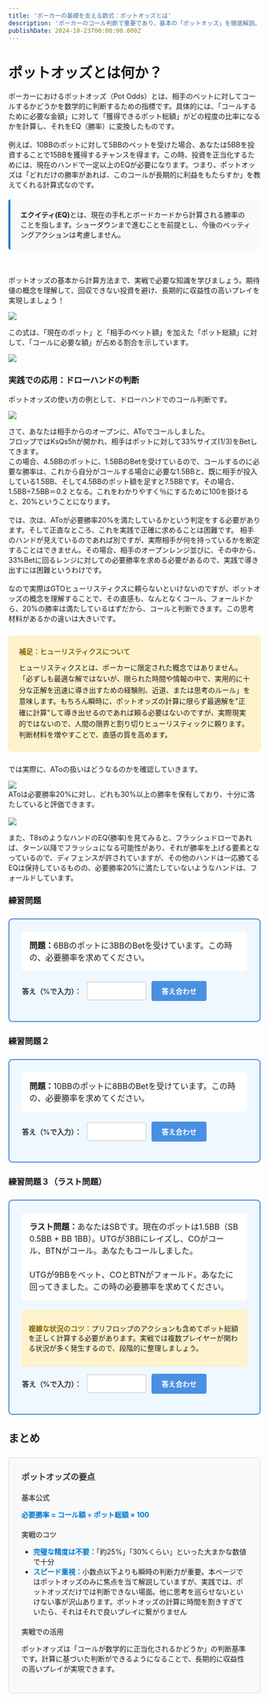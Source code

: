 ```yaml
---
title: 'ポーカーの基礎を支える数式：ポットオッズとは'
description: 'ポーカーのコール判断で重要であり、基本の「ポットオッズ」を徹底解説。計算方法、必要勝率の概念、そして具体的や練習問題も用意して解説します。'
publishDate: 2024-10-23T00:00:00.000Z
---
```


<div class="article-content">

<style>
/* 専門用語の説明ボックス */
.terminology-box {
  background-color: #f8f9fa;
  border-left: 4px solid #007acc;
  padding: 20px;
  margin: 20px 0;
  border-radius: 4px;
}

.term-item {
  margin: 0;
}

/* サイドノート */
.side-note {
  background-color: #fff3cd;
  border: 1px solid #ffeaa7;
  border-radius: 6px;
  padding: 20px;
  margin: 25px 0;
  font-size: 14px;
  line-height: 1.6;
}

.side-note p {
  margin: 0 0 10px 0;
}

.side-note p:last-child {
  margin-bottom: 0;
}

.side-note strong {
  color: #856404;
}

/* まとめボックス */
.summary-box {
  background-color: #f8f9fa;
  border: 1px solid #ddd;
  border-radius: 6px;
  padding: 25px;
  margin: 25px 0;
}

.summary-box h3 {
  margin-top: 0;
  margin-bottom: 20px;
  color: #333;
}

.summary-item {
  margin-bottom: 20px;
}

.summary-item:last-child {
  margin-bottom: 0;
}

.summary-item h4 {
  margin-top: 0;
  margin-bottom: 10px;
  color: #555;
}

.summary-item strong {
  color: #007acc;
}
</style>

# ポットオッズとは何か？

ポーカーにおけるポットオッズ（Pot Odds）とは、相手のベットに対してコールするかどうかを数学的に判断するための指標です。具体的には、「コールするために必要な金額」に対して「獲得できるポット総額」がどの程度の比率になるかを計算し、それをEQ（勝率）に変換したものです。
<br><br>
例えば、10BBのポットに対して5BBのベットを受けた場合、あなたは5BBを投資することで15BBを獲得するチャンスを得ます。この時、投資を正当化するためには、現在のハンドで一定以上のEQが必要になります。つまり、ポットオッズは「どれだけの勝率があれば、このコールが長期的に利益をもたらすか」を教えてくれる計算式なのです。

<div class="terminology-box">
<div class="term-item">
<strong>エクイティ(EQ)</strong>とは、現在の手札とボードカードから計算される勝率のことを指します。ショーダウンまで進むことを前提とし、今後のベッティングアクションは考慮しません。
</div>
</div>

<br>

ポットオッズの基本から計算方法まで、実戦で必要な知識を学びましょう。期待値の概念を理解して、回収できない投資を避け、長期的に収益性の高いプレイを実現しましょう！

<img src="/images/blog/odds.png" /><br>

この式は、「現在のポット」と「相手のベット額」を加えた「ポット総額」に対して、「コールに必要な額」が占める割合を示しています。

<img src="/images/blog/odds2.png" /><br>

### 実践での応用：ドローハンドの判断

ポットオッズの使い方の例として、ドローハンドでのコール判断です。

<img src="/images/blog/odds3.png" /><br>

さて、あなたは相手からのオープンに、AToでコールしました。<br>
フロップではKsQs5hが開かれ、相手はポットに対して33%サイズ(1/3)をBetしてきます。<br>
この場合、4.5BBのポットに、1.5BBのBetを受けているので、コールするのに必要な勝率は、これから自分がコールする場合に必要な1.5BBと、既に相手が投入している1.5BB、そして4.5BBのポット額を足すと7.5BBです。その場合、1.5BB÷7.5BB＝0.2 となる。これをわかりやすく％にするために100を掛けると、20%ということになります。<br><br>
では、次は、AToが必要勝率20%を満たしているかという判定をする必要があります。そして正直なところ、これを実践で正確に求めることは困難です。
相手のハンドが見えているのであれば別ですが、実際相手が何を持っているかを断定することはできません。その場合、相手のオープンレンジ並びに、その中から、33%Betに回るレンジに対しての必要勝率を求める必要があるので、実践で導き出すには困難というわけです。<br><br>
なので実際はGTOヒューリスティクスに頼らないといけないのですが、ポットオッズの概念を理解することで、その直感も、なんとなくコール、フォールドから、20%の勝率は満たしているはずだから、コールと判断できます。この思考材料があるかの違いは大きいです。

<div class="side-note">
<p><strong>補足：ヒューリスティクスについて</strong></p>
<p>ヒューリスティクスとは、ポーカーに限定された概念ではありません。「必ずしも最適な解ではないが、限られた時間や情報の中で、実用的に十分な正解を迅速に導き出すための経験則、近道、または思考のルール」を意味します。もちろん瞬時に、ポットオッズの計算に限らず最適解を"正確に計算"して導き出せるのであれば頼る必要はないのですが、実際現実的ではないので、人間の限界と割り切りヒューリスティックに頼ります。判断材料を増やすことで、直感の質を高めます。</p>
</div>

では実際に、AToの扱いはどうなるのかを確認していきます。<br>

<img src="/images/blog/odds4.png" /><br>
AToは必要勝率20%に対し、どれも30%以上の勝率を保有しており、十分に満たしていると評価できます。<br><br>
<img src="/images/blog/odds5.png" /><br>

また、T8sのようなハンドのEQ(勝率)を見てみると、フラッシュドローであれば、ターン以降でフラッシュになる可能性があり、それが勝率を上げる要素となっているので、ディフェンスが許されていますが、その他のハンドは一応勝てるEQは保持しているものの、必要勝率20%に満たしていないようなハンドは、フォールドしています。

### 練習問題

<div class="quiz-container">
<div class="quiz-question">
<strong>問題：</strong>6BBのポットに3BBのBetを受けています。この時の、必要勝率を求めてください。
</div>

<div class="quiz-input-section">
<label for="answer-input">答え（%で入力）：</label>
<input type="number" id="answer-input" min="0" max="100" step="1">
<button id="check-answer" onclick="checkAnswer()">答え合わせ</button>
</div>

<div id="quiz-result" class="quiz-result hidden">
</div>

<div id="quiz-explanation" class="quiz-explanation hidden">
<h4>解説：</h4>
<p><strong>計算過程</strong></p>
<ol>
<li>現在のポット：6BB</li>
<li>相手のベット：3BB</li>
<li>コール額：3BB</li>
<li>ポット総額：6BB + 3BB + 3BB = 12BB</li>
<li>必要勝率 = 3BB ÷ 12BB = 0.25 = <strong>25%</strong></li>
</ol>
<p>この場合、25%以上の勝率があればコールが正当化されます。</p>
</div>
</div>

### 練習問題２

<div class="quiz-container">
<div class="quiz-question">
<strong>問題：</strong>10BBのポットに8BBのBetを受けています。この時の、必要勝率を求めてください。
</div>

<div class="quiz-input-section">
<label for="answer-input-2">答え（%で入力）：</label>
<input type="number" id="answer-input-2" placeholder="
" min="0" max="100" step="1">
<button id="check-answer-2" onclick="checkAnswer2()">答え合わせ</button>
</div>

<div id="quiz-result-2" class="quiz-result hidden">
</div>

<div id="quiz-explanation-2" class="quiz-explanation hidden">
<h4>解説：</h4>
<p><strong>計算過程</strong></p>
<ol>
<li>現在のポット：10BB</li>
<li>相手のベット：8BB</li>
<li>コール額：8BB</li>
<li>ポット総額：10BB + 8BB + 8BB = 26BB</li>
<li>必要勝率 = 8BB ÷ 26BB ≈ 0.308 = <strong>約30.8%</strong></li>
</ol>
<p>この場合、約31%以上の勝率があればコールが正当化されます。実戦では「約31%」として覚えておけば十分です。</p>
</div>
</div>

### 練習問題３（ラスト問題）

<div class="quiz-container">
<div class="quiz-question">
<strong>ラスト問題：</strong>あなたはSBです。現在のポットは1.5BB（SB 0.5BB + BB 1BB）。UTGが3BBにレイズし、COがコール、BTNがコール。あなたもコールしました。<br><br>
UTGが9BBをベット、COとBTNがフォールド。あなたに回ってきました。この時の必要勝率を求めてください。
</div>

<div class="calculation-note">
<p><strong>複雑な状況のコツ：</strong>プリフロップのアクションも含めてポット総額を正しく計算する必要があります。実戦では複数プレイヤーが関わる状況が多く発生するので、段階的に整理しましょう。</p>
</div>

<div class="quiz-input-section">
<label for="answer-input-3">答え（%で入力）：</label>
<input type="number" id="answer-input-3" placeholder="" min="0" max="100" step="1">
<button id="check-answer-3" onclick="checkAnswer3()">答え合わせ</button>
</div>

<div id="quiz-result-3" class="quiz-result hidden">
</div>

<div id="quiz-explanation-3" class="quiz-explanation hidden">
<h4>解説：</h4>
<p><strong>計算過程（複雑な状況の整理）</strong></p>
<ol>
<li><strong>プリフロップ後のポット：</strong>SB(0.5) + BB(1) + UTG(3) + CO(3) + BTN(3) + あなた(3) = 13.5BB</li>
<li><strong>フロップでのベット：</strong>UTG が 9BB をベット</li>
<li><strong>現在のポット：</strong>13.5BB + 9BB = 22.5BB</li>
<li><strong>あなたのコール額：</strong>9BB</li>
<li><strong>ポット総額：</strong>22.5BB + 9BB = 31.5BB</li>
<li><strong>必要勝率：</strong>9BB ÷ 31.5BB ≈ 0.286 = <strong>約28.6%</strong></li>
</ol>
<p>この場合、約29%以上の勝率があればコールが正当化されます。<br>
<strong>実戦のコツ：</strong>複雑な状況では、まずポット総額を正確に把握することが重要です！</p>
</div>
</div>

<style>
.quiz-container {
  background-color: #f0f8ff;
  border: 2px solid #4a90e2;
  border-radius: 8px;
  padding: 25px;
  margin: 25px 0;
}

.quiz-question {
  background-color: white;
  padding: 15px;
  border-radius: 6px;
  margin-bottom: 20px;
  font-size: 16px;
  line-height: 1.5;
}

.calculation-note {
  background-color: #fff3cd;
  border: 1px solid #ffeaa7;
  border-radius: 4px;
  padding: 12px;
  margin-bottom: 15px;
  font-size: 14px;
  line-height: 1.4;
}

.calculation-note strong {
  color: #856404;
}

.quiz-input-section {
  display: flex;
  align-items: center;
  gap: 10px;
  margin-bottom: 15px;
  flex-wrap: wrap;
}

.quiz-input-section label {
  font-weight: 600;
  color: #333;
}

#answer-input {
  padding: 8px 12px;
  border: 2px solid #ddd;
  border-radius: 4px;
  font-size: 16px;
  width: 120px;
}

#answer-input:focus, #answer-input-2:focus, #answer-input-3:focus {
  outline: none;
  border-color: #4a90e2;
}

#answer-input-2, #answer-input-3 {
  padding: 8px 12px;
  border: 2px solid #ddd;
  border-radius: 4px;
  font-size: 16px;
  width: 120px;
}

#check-answer, #check-answer-2, #check-answer-3 {
  background-color: #4a90e2;
  color: white;
  border: none;
  padding: 10px 20px;
  border-radius: 4px;
  cursor: pointer;
  font-size: 14px;
  font-weight: 600;
  transition: background-color 0.3s;
}

#check-answer:hover, #check-answer-2:hover, #check-answer-3:hover {
  background-color: #357abd;
}

.quiz-result {
  padding: 15px;
  border-radius: 6px;
  margin-bottom: 15px;
  font-weight: 600;
  text-align: center;
}

.quiz-result.correct {
  background-color: #d4edda;
  color: #155724;
  border: 2px solid #c3e6cb;
}

.quiz-result.incorrect {
  background-color: #f8d7da;
  color: #721c24;
  border: 2px solid #f5c6cb;
}

.quiz-explanation {
  background-color: white;
  padding: 20px;
  border-radius: 6px;
  border-left: 4px solid #4a90e2;
}

.quiz-explanation h4 {
  color: #4a90e2;
  margin-top: 0;
}

.quiz-explanation ol {
  padding-left: 20px;
}

.quiz-explanation li {
  margin-bottom: 5px;
}

.hidden {
  display: none;
}

@media (max-width: 600px) {
  .quiz-input-section {
    flex-direction: column;
    align-items: stretch;
  }
  
  #answer-input, #answer-input-2, #answer-input-3 {
    width: 100%;
  }
}
</style>

<script>
function checkAnswer() {
  const userAnswer = parseFloat(document.getElementById('answer-input').value);
  const correctAnswer = 25;
  const tolerance = 1.0; // 1%の誤差を許容
  
  const resultDiv = document.getElementById('quiz-result');
  const explanationDiv = document.getElementById('quiz-explanation');
  
  if (isNaN(userAnswer)) {
    resultDiv.innerHTML = '数値を入力してください。';
    resultDiv.className = 'quiz-result incorrect';
    resultDiv.classList.remove('hidden');
    explanationDiv.classList.add('hidden');
    return;
  }
  
  if (Math.abs(userAnswer - correctAnswer) <= tolerance) {
    resultDiv.innerHTML = '🎉 正解です！よく理解できていますね。';
    resultDiv.className = 'quiz-result correct';
  } else {
    resultDiv.innerHTML = `❌ 不正解です。正解は25%です。<br>あなたの回答: ${userAnswer}%`;
    resultDiv.className = 'quiz-result incorrect';
  }
  
  resultDiv.classList.remove('hidden');
  explanationDiv.classList.remove('hidden');
}

// 2つ目のクイズ用の関数
function checkAnswer2() {
  const userAnswer = parseFloat(document.getElementById('answer-input-2').value);
  const correctAnswer = 30.8;
  const tolerance = 1.5; // 少し広めの誤差を許容
  
  const resultDiv = document.getElementById('quiz-result-2');
  const explanationDiv = document.getElementById('quiz-explanation-2');
  
  if (isNaN(userAnswer)) {
    resultDiv.innerHTML = '数値を入力してください。';
    resultDiv.className = 'quiz-result incorrect';
    resultDiv.classList.remove('hidden');
    explanationDiv.classList.add('hidden');
    return;
  }
  
  if (Math.abs(userAnswer - correctAnswer) <= tolerance) {
    resultDiv.innerHTML = '🎉 正解です！実戦的な計算力が身についていますね。';
    resultDiv.className = 'quiz-result correct';
  } else {
    resultDiv.innerHTML = `❌ 不正解です。正解は約31%（厳密には30.8%）です。<br>あなたの回答: ${userAnswer}%`;
    resultDiv.className = 'quiz-result incorrect';
  }
  
  resultDiv.classList.remove('hidden');
  explanationDiv.classList.remove('hidden');
}

// Enterキーでも答え合わせできるように
document.getElementById('answer-input').addEventListener('keypress', function(e) {
  if (e.key === 'Enter') {
    checkAnswer();
  }
});

document.getElementById('answer-input-2').addEventListener('keypress', function(e) {
  if (e.key === 'Enter') {
    checkAnswer2();
  }
});

// 3つ目のクイズ用の関数（高難易度）
function checkAnswer3() {
  const userAnswer = parseFloat(document.getElementById('answer-input-3').value);
  const correctAnswer = 28.6;
  const tolerance = 2.0; // 複雑な計算なので少し広めの誤差を許容
  
  const resultDiv = document.getElementById('quiz-result-3');
  const explanationDiv = document.getElementById('quiz-explanation-3');
  
  if (isNaN(userAnswer)) {
    resultDiv.innerHTML = '数値を入力してください。';
    resultDiv.className = 'quiz-result incorrect';
    resultDiv.classList.remove('hidden');
    explanationDiv.classList.add('hidden');
    return;
  }
  
  if (Math.abs(userAnswer - correctAnswer) <= tolerance) {
    resultDiv.innerHTML = '🎉 素晴らしい！複雑な状況での計算を正確にできています。実戦力が高いですね！';
    resultDiv.className = 'quiz-result correct';
  } else {
    resultDiv.innerHTML = `❌ 不正解です。正解は約29%（厳密には28.6%）です。<br>複雑な状況では段階的に計算することが重要です。<br>あなたの回答: ${userAnswer}%`;
    resultDiv.className = 'quiz-result incorrect';
  }
  
  resultDiv.classList.remove('hidden');
  explanationDiv.classList.remove('hidden');
}

document.getElementById('answer-input-3').addEventListener('keypress', function(e) {
  if (e.key === 'Enter') {
    checkAnswer3();
  }
});
</script>

## まとめ

<div class="summary-box">
<h3>ポットオッズの要点</h3>

<div class="summary-item">
<h4>基本公式</h4>
<p><strong>必要勝率 = コール額 ÷ ポット総額 × 100</strong></p>
</div>

<div class="summary-item">
<h4>実戦のコツ</h4>
<ul>
<li><strong>完璧な精度は不要：</strong>「約25%」「30%くらい」といった大まかな数値で十分</li>
<li><strong>スピード重視：</strong>小数点以下よりも瞬時の判断力が重要。本ページではポットオッズのみに焦点を当て解説していますが、実践では、ポットオッズだけでは判断できない場面。他に思考を巡らせないといけない事が沢山あります。ポットオッズの計算に時間を割きすぎていたら、それはそれで良いプレイに繋がりません</li>
</ul>
</div>

<div class="summary-item">
<h4>実戦での活用</h4>
<p>ポットオッズは「コールが数学的に正当化されるかどうか」の判断基準です。計算に基づいた判断ができるようになることで、長期的に収益性の高いプレイが実現できます。</p>
</div>


</div>





